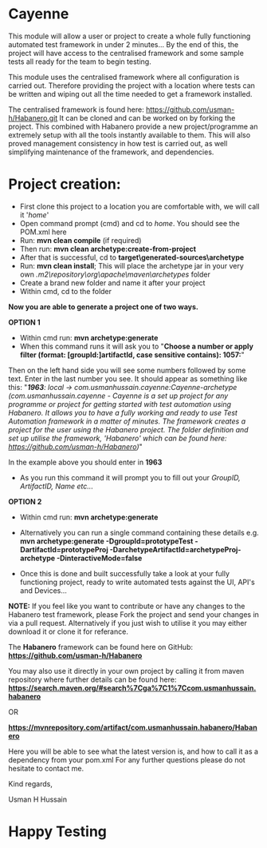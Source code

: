 Cayenne
========

This module will allow a user or project to create a whole fully functioning automated test framework in under 2 minutes... 
By the end of this, the project will have access to the centralised framework and some sample tests all ready for the team to begin testing.

This module uses the centralised framework where all configuration is carried out. Therefore providing the project with a location where tests can be written and wiping out all the time needed to get a framework installed. 

The centralised framework is found here: https://github.com/usman-h/Habanero.git
It can be cloned and can be worked on by forking the project. This combined with Habanero provide a new project/programme an extremely setup with all the tools instantly available to them. 
This will also proved management consistency in how test is carried out, as well simplifying maintenance of the framework, and dependencies.

# Project creation:

* First clone this project to a location you are comfortable with, we will call it '*home*'
* Open command prompt (cmd) and cd to *home*. You should see the POM.xml here
* Run: **mvn clean compile** (if required) 
* Then run: **mvn clean archetype:create-from-project**
* After that is successful, cd to **target\generated-sources\archetype**
* Run: **mvn clean install**; This will place the archetype jar in your very own *.m2\repository\org\apache\maven\archetypes* folder
* Create a brand new folder and name it after your project
* Within cmd, cd to the folder

**Now you are able to generate a project one of two ways.**


**OPTION 1**
* Within cmd run: **mvn archetype:generate**
* When this command runs it will ask you to "**Choose a number or apply filter (format: [groupId:]artifactId, case sensitive contains): 1057:**"

 Then on the left hand side you will see some numbers followed by some text. Enter in the last number you see.
 It should appear as something like this: 
 "***1963**: local -> com.usmanhussain.cayenne:Cayenne-archetype (com.usmanhussain.cayenne - Cayenne is a set up project for any  programme or project for getting started
        with test automation using Habanero.
        It allows you to have a fully working and ready to use Test Automation framework in a matter of minutes. The
        framework creates a project for the user using the Habanero project.
        The folder definition and set up utilise the framework, 'Habanero' which can be found here:
        https://github.com/usman-h/Habanero)*"
        
 In the example above you should enter in **1963**
* As you run this command it will prompt you to fill out your *GroupID, ArtifactID, Name etc...*


**OPTION 2**
* Within cmd run: **mvn archetype:generate**
* Alternatively you can run a single command containing these details e.g.
  **mvn archetype:generate -DgroupId=prototypeTest -DartifactId=prototypeProj -DarchetypeArtifactId=archetypeProj-archetype -DinteractiveMode=false**
  
* Once this is done and built successfully take a look at your fully functioning project, ready to write automated tests against the UI, API's and Devices...


**NOTE:** If you feel like you want to contribute or have any changes to the Habanero test framework, please Fork the project and send your changes in via a pull request. Alternatively if you just wish to utilise it you may either download it or clone it for referance.

The **Habanero** framework can be found here on GitHub: 
**https://github.com/usman-h/Habanero**

You may also use it directly in your own project by calling it from maven repository where further details can be found here:
**https://search.maven.org/#search%7Cga%7C1%7Ccom.usmanhussain.habanero**

OR

**https://mvnrepository.com/artifact/com.usmanhussain.habanero/Habanero**

Here you will be able to see what the latest version is, and how to call it as a dependency from your pom.xml
For any further questions please do not hesitate to contact me.

Kind regards,

Usman H Hussain


# **Happy Testing**
